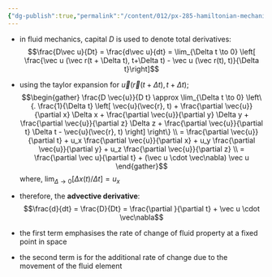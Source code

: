 ```yaml
---
{"dg-publish":true,"permalink":"/content/012/px-285-hamiltonian-mechanics-and-fluid-dynamics/term-2-fluid-dynamics/i-navier-stokes-equation/px-285-i2b-advective-derivative/","noteIcon":"1","created":"2025-01-31T13:45:17.110+00:00","updated":"2025-01-31T14:02:26.461+00:00"}
---
```


- in fluid mechanics, capital $D$ is used to denote total derivatives:
$$\frac{D\vec u}{Dt} = \frac{d\vec u}{dt}  = \lim_{\Delta t \to 0} \left[ \frac{\vec u (\vec r(t + \Delta t), t+\Delta t) - \vec u (\vec r(t), t)}{\Delta t}\right]$$

- using the taylor expansion for $\vec u (\vec r(t + \Delta t), t+\Delta t);$
$$\begin{gather}
\frac{D \vec{u}}{D t} \approx \lim_{\Delta t \to 0} \left\{. \frac{1}{\Delta t} \left[ \vec{u}(\vec{r}, t) + \frac{\partial \vec{u}}{\partial x} \Delta x + \frac{\partial \vec{u}}{\partial y} \Delta y + \frac{\partial \vec{u}}{\partial z} \Delta z + \frac{\partial \vec{u}}{\partial t} \Delta t - \vec{u}(\vec{r}, t) \right] \right\} \\
= \frac{\partial \vec{u}}{\partial t} + u_x \frac{\partial \vec{u}}{\partial x} + u_y \frac{\partial \vec{u}}{\partial y} + u_z \frac{\partial \vec{u}}{\partial z} \\
= \frac{\partial \vec u}{\partial t} + (\vec u \cdot \vec\nabla) \vec u
\end{gather}$$
	where, $\lim_{\Delta\to0} [\Delta x(t)/\Delta t] =u_{x}$
- therefore, the **advective derivative**:
$$\frac{d}{dt} = \frac{D}{Dt} = \frac{\partial }{\partial t} + \vec u \cdot \vec\nabla$$
- the first term emphasises the rate of change of fluid property at a fixed point in space
- the second term is for the additional rate of change due to the movement of the fluid element

